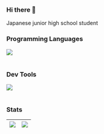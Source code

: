 ### Hi there 👋
Japanese junior high school student

### Programming Languages
<img src="https://skillicons.dev/icons?i=html,css,js,typescript,golang " /> <br /><br />

### Dev Tools 
<img src="https://skillicons.dev/icons?i=docker,git,github,vscode,neovim,linux,nginx" /> <br /><br />

### Stats
| <img align="center" src="https://github-readme-stats.vercel.app/api/top-langs?username=Pz2Or&show_icons=true&locale=en&layout=compact" /> | <img align="center" src="https://github-readme-stats.vercel.app/api?username=Pz2Or&count_private=true" /> |
| ------------- | ------------- |
